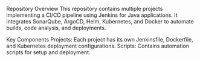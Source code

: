 Repository Overview
This repository contains multiple projects implementing a CI/CD pipeline using Jenkins for Java applications. It integrates SonarQube, ArgoCD, Helm, Kubernetes, and Docker to automate builds, code analysis, and deployments.

Key Components
Projects: Each project has its own Jenkinsfile, Dockerfile, and Kubernetes deployment configurations.
Scripts: Contains automation scripts for setup and deployment.
